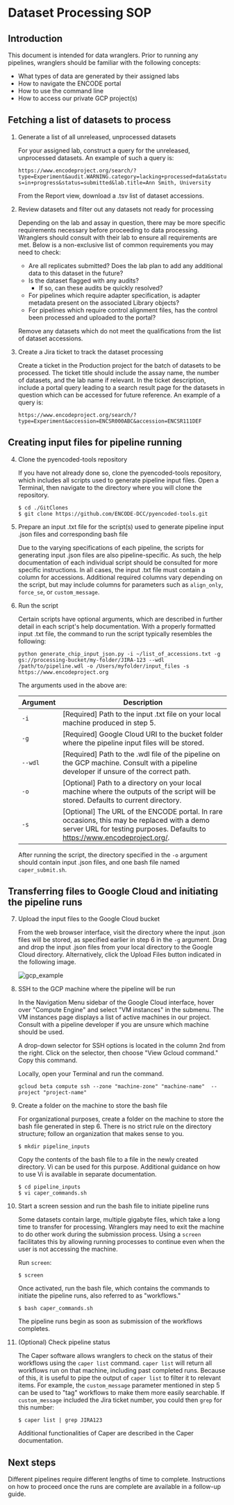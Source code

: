 # Dataset Processing SOP

## Introduction
This document is intended for data wranglers. Prior to running any pipelines, wranglers should be familiar with the following concepts:
* What types of data are generated by their assigned labs
* How to navigate the ENCODE portal
* How to use the command line
* How to access our private GCP project(s)

## Fetching a list of datasets to process
1. Generate a list of all unreleased, unprocessed datasets

    For your assigned lab, construct a query for the unreleased, unprocessed datasets. An example of such a query is:

    `https://www.encodeproject.org/search/?type=Experiment&audit.WARNING.category=lacking+processed+data&status=in+progress&status=submitted&lab.title=Ann Smith, University`

    From the Report view, download a .tsv list of dataset accessions.

2. Review datasets and filter out any datasets not ready for processing

    Depending on the lab and assay in question, there may be more specific requirements necessary before proceeding to data processing. Wranglers should consult with their lab to ensure all requirements are met. Below is a non-exclusive list of common requirements you may need to check:
    * Are all replicates submitted? Does the lab plan to add any additional data to this dataset in the future?
    * Is the dataset flagged with any audits?
      * If so, can these audits be quickly resolved?
    * For pipelines which require adapter specification, is adapter metadata present on the associated Library objects?
    * For pipelines which require control alignment files, has the control been processed and uploaded to the portal?

    Remove any datasets which do not meet the qualifications from the list of dataset accessions.

3. Create a Jira ticket to track the dataset processing

    Create a ticket in the Production project for the batch of datasets to be processed. The ticket title should include the assay name, the number of datasets, and the lab name if relevant. In the ticket description, include a portal query leading to a search result page for the datasets in question which can be accessed for future reference. An example of a query is:

    `https://www.encodeproject.org/search/?type=Experiment&accession=ENCSR000ABC&accession=ENCSR111DEF`

## Creating input files for pipeline running
4. Clone the pyencoded-tools repository

    If you have not already done so, clone the pyencoded-tools repository, which includes all scripts used to generate pipeline input files. Open a Terminal, then navigate to the directory where you will clone the repository.

    ```
    $ cd ./GitClones
    $ git clone https://github.com/ENCODE-DCC/pyencoded-tools.git
    ```

5. Prepare an input .txt file for the script(s) used to generate pipeline input .json files and corresponding bash file

    Due to the varying specifications of each pipeline, the scripts for generating input .json files are also pipeline-specific. As such, the help documentation of each individual script should be consulted for more specific instructions. In all cases, the input .txt file must contain a column for accessions. Additional required columns vary depending on the script, but may include columns for parameters such as `align_only`, `force_se`, or `custom_message`.

6. Run the script

    Certain scripts have optional arguments, which are described in further detail in each script's help documentation. With a properly formatted input .txt file, the command to run the script typically resembles the following:
    
    ```
    python generate_chip_input_json.py -i ~/list_of_accessions.txt -g gs://processing-bucket/my-folder/JIRA-123 --wdl /path/to/pipeline.wdl -o /Users/myfolder/input_files -s https://www.encodeproject.org
    ```
    The arguments used in the above are:
    
    Argument | Description
    ---|---
    `-i`|[Required] Path to the input .txt file on your local machine produced in step 5.
    `-g`|[Required] Google Cloud URI to the bucket folder where the pipeline input files will be stored.
    `--wdl`|[Required] Path to the .wdl file of the pipeline on the GCP machine. Consult with a pipeline developer if unsure of the correct path.
    `-o`|[Optional] Path to a directory on your local machine where the outputs of the script will be stored. Defaults to current directory.
    `-s`|[Optional] The URL of the ENCODE portal. In rare occasions, this may be replaced with a demo server URL for testing purposes. Defaults to https://www.encodeproject.org/.

    After running the script, the directory specified in the `-o` argument should contain input .json files, and one bash file named `caper_submit.sh`.

## Transferring files to Google Cloud and initiating the pipeline runs

7. Upload the input files to the Google Cloud bucket

    From the web browser interface, visit the directory where the input .json files will be stored, as specified earlier in step 6 in the `-g` argument. Drag and drop the input .json files from your local directory to the Google Cloud directory. Alternatively, click the Upload Files button indicated in the following image.
    
    ![gcp_example](https://user-images.githubusercontent.com/42983888/124679658-b2f8f000-de79-11eb-87c5-3fb3e7011a25.jpg)
 
8. SSH to the GCP machine where the pipeline will be run

    In the Navigation Menu sidebar of the Google Cloud interface, hover over "Compute Engine" and select "VM instances" in the submenu. The VM instances page displays a list of active machines in our project. Consult with a pipeline developer if you are unsure which machine should be used.
    
    A drop-down selector for SSH options is located in the column 2nd from the right. Click on the selector, then choose "View Gcloud command." Copy this command.
    
    Locally, open your Terminal and run the command.
    
    ```
    gcloud beta compute ssh --zone "machine-zone" "machine-name"  --project "project-name"
    ```
    
9.  Create a folder on the machine to store the bash file
    
    For organizational purposes, create a folder on the machine to store the bash file generated in step 6. There is no strict rule on the directory structure; follow an organization that makes sense to you.
    
    ```
    $ mkdir pipeline_inputs
    ```
    
    Copy the contents of the bash file to a file in the newly created directory. Vi can be used for this purpose. Additional guidance on how to use Vi is available in separate documentation.
    ```
    $ cd pipeline_inputs
    $ vi caper_commands.sh
    ```

10. Start a screen session and run the bash file to initiate pipeline runs

    Some datasets contain large, multiple gigabyte files, which take a long time to transfer for processing. Wranglers may need to exit the machine to do other work during the submission process. Using a `screen` facilitates this by allowing running processes to continue even when the user is not accessing the machine.
    
    Run `screen`:
    
    ```
    $ screen
    ```
    
    Once activated, run the bash file, which contains the commands to initiate the pipeline runs, also referred to as "workflows."
    
    ```
    $ bash caper_commands.sh
    ```
    
    The pipeline runs begin as soon as submission of the workflows completes.
    
11. (Optional) Check pipeline status

    The Caper software allows wranglers to check on the status of their workflows using the `caper list` command. `caper list` will return all workflows run on that machine, including past completed runs. Because of this, it is useful to pipe the output of `caper list` to filter it to relevant items. For example, the `custom_message` parameter mentioned in step 5 can be used to "tag" workflows to make them more easily searchable. If `custom_message` included the Jira ticket number, you could then `grep` for this number:
    
    ```
    $ caper list | grep JIRA123
    ```

    Additional functionalities of Caper are described in the Caper documentation. 

## Next steps
Different pipelines require different lengths of time to complete. Instructions on how to proceed once the runs are complete are available in a follow-up guide.
